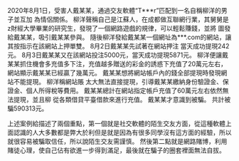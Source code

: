 ﻿2020年8月1日，受害人戴某某，通過交友軟體“T\*\*\*r”匹配到一名自稱柳洋的男子並互加 為情侶關係。 柳洋聲稱自己是江蘇人，在成都做互聯網行業，其舅舅是z財經大學畢業的研究生，發現了一個網路遊戲的規律，可以輕鬆賺錢，並將 圖發給戴某某，吸引戴某某參與。 隨後柳洋發給戴某某一個網址為\*\*\*.com的網站，讓其按指示在該網站上押單雙。 8月2日戴某某先試著在網站押注 當天成功提現242元。 8月3日戴某某又在該網站投注5000元，當天成功提現5871元。 柳洋便讓戴某某抓住機會多充值多下注，充值越多贈送的彩金的誘惑下充值了20萬元左右，網站顯示戴某某已經贏了幾萬元。 戴某某想將網站帳戶內的錢全部提現時發現網站不能提現。 柳洋稱網站賬 太大無法直接提現，引導戴某某繳納身份驗證金、保證金、個人所得稅等費用。 戴某某總計在網站指定帳戶充值了60萬元左右依然無法提現，並且柳 從各類借貸平臺借款來進行充值。 戴某某才意識到被騙。 共計被騙590313元。

上述案例給描述了兩個重點，第一個就是社交軟體的陌生交友方面，從這種軟體上面認識的人大多數都是弊大於利但是就是因為有很多同學沒有這方面的經驗，所以就很容易被騙取信任，所以說陌生交友需謹慎。 然後第二點就是網路賭博，利用賭徒心理，使自己佔有欲進一步得到滿足，最後就在騙子的圈套裡面無法自拔。
